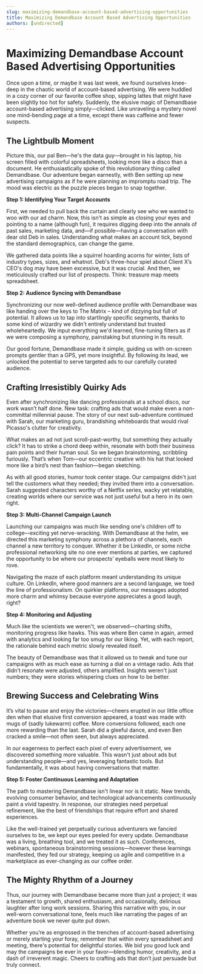 ```yaml
---
slug: maximizing-demandbase-account-based-advertising-opportunities
title: Maximizing Demandbase Account Based Advertising Opportunities
authors: [undirected]
---
```



# Maximizing Demandbase Account Based Advertising Opportunities

Once upon a time, or maybe it was last week, we found ourselves knee-deep in the chaotic world of account-based advertising. We were huddled in a cozy corner of our favorite coffee shop, sipping lattes that might have been slightly too hot for safety. Suddenly, the elusive magic of Demandbase account-based advertising simply—clicked. Like unraveling a mystery novel one mind-bending page at a time, except there was caffeine and fewer suspects.

## The Lightbulb Moment

Picture this, our pal Ben—he's the data guy—brought in his laptop, his screen filled with colorful spreadsheets, looking more like a disco than a document. He enthusiastically spoke of this revolutionary thing called Demandbase. Our adventure began earnestly, with Ben setting up new advertising campaigns as if he were planning an impromptu road trip. The mood was electric as the puzzle pieces began to snap together.

**Step 1: Identifying Your Target Accounts**

First, we needed to pull back the curtain and clearly see who we wanted to woo with our ad charm. Now, this isn't as simple as closing your eyes and pointing to a name (although fun), it requires digging deep into the annals of past sales, marketing data, and—if possible—having a conversation with dear old Deb in sales. Understanding what makes an account tick, beyond the standard demographics, can change the game.

We gathered data points like a squirrel hoarding acorns for winter, lists of industry types, sizes, and whatnot. Deb's three-hour spiel about Client X’s CEO's dog may have been excessive, but it was crucial. And then, we meticulously crafted our list of prospects. Think: treasure map meets spreadsheet.

**Step 2: Audience Syncing with Demandbase**

Synchronizing our now well-defined audience profile with Demandbase was like handing over the keys to The Matrix – kind of dizzying but full of potential. It allows us to tap into startlingly specific segments, thanks to some kind of wizardry we didn't entirely understand but trusted wholeheartedly. We input everything we'd learned, fine-tuning filters as if we were composing a symphony, painstaking but stunning in its result.

Our good fortune, Demandbase made it simple, guiding us with on-screen prompts gentler than a GPS, yet more insightful. By following its lead, we unlocked the potential to serve targeted ads to our carefully curated audience.

## Crafting Irresistibly Quirky Ads

Even after synchronizing like dancing professionals at a school disco, our work wasn’t half done. New task: crafting ads that would make even a non-committal millennial pause. The story of our next sub-adventure continued with Sarah, our marketing guru, brandishing whiteboards that would rival Picasso's clutter for creativity.

What makes an ad not just scroll-past-worthy, but something they actually click? It has to strike a chord deep within, resonate with both their business pain points and their human soul. So we began brainstorming, scribbling furiously. That’s when Tom—our eccentric creative with his hat that looked more like a bird’s nest than fashion—began sketching. 

As with all good stories, humor took center stage. Our campaigns didn't just tell the customers what they needed; they invited them into a conversation. Sarah suggested characters worthy of a Netflix series, wacky yet relatable, creating worlds where our service was not just useful but a hero in its own right.

**Step 3: Multi-Channel Campaign Launch**

Launching our campaigns was much like sending one's children off to college—exciting yet nerve-wracking. With Demandbase at the helm, we directed this marketing symphony across a plethora of channels, each channel a new territory to conquer. Whether it be LinkedIn, or some niche professional networking site no one ever mentions at parties, we captured the opportunity to be where our prospects’ eyeballs were most likely to rove.

Navigating the maze of each platform meant understanding its unique culture. On LinkedIn, where good manners are a second language, we toed the line of professionalism. On quirkier platforms, our messages adopted more charm and whimsy because everyone appreciates a good laugh, right?

**Step 4: Monitoring and Adjusting**

Much like the scientists we weren't, we observed—charting shifts, monitoring progress like hawks. This was where Ben came in again, armed with analytics and looking far too smug for our liking. Yet, with each report, the rationale behind each metric slowly revealed itself.

The beauty of Demandbase was that it allowed us to tweak and tune our campaigns with as much ease as turning a dial on a vintage radio. Ads that didn’t resonate were adjusted, others amplified. Insights weren't just numbers; they were stories whispering clues on how to be better.

## Brewing Success and Celebrating Wins

It’s vital to pause and enjoy the victories—cheers erupted in our little office den when that elusive first conversion appeared, a toast was made with mugs of (sadly lukewarm) coffee. More conversions followed, each one more rewarding than the last. Sarah did a gleeful dance, and even Ben cracked a smile—not often seen, but always appreciated.

In our eagerness to perfect each pixel of every advertisement, we discovered something more valuable. This wasn't just about ads but understanding people—and yes, leveraging fantastic tools. But fundamentally, it was about having conversations that matter.

**Step 5: Foster Continuous Learning and Adaptation**

The path to mastering Demandbase isn't linear nor is it static. New trends, evolving consumer behavior, and technological advancements continuously paint a vivid tapestry. In response, our strategies need perpetual refinement, like the best of friendships that require effort and shared experiences. 

Like the well-trained yet perpetually curious adventurers we fancied ourselves to be, we kept our eyes peeled for every update. Demandbase was a living, breathing tool, and we treated it as such. Conferences, webinars, spontaneous brainstorming sessions—however these learnings manifested, they fed our strategy, keeping us agile and competitive in a marketplace as ever-changing as our coffee order.

## The Mighty Rhythm of a Journey

Thus, our journey with Demandbase became more than just a project; it was a testament to growth, shared enthusiasm, and occasionally, delirious laughter after long work sessions. Sharing this narrative with you, in our well-worn conversational tone, feels much like narrating the pages of an adventure book we never quite put down. 

Whether you’re as engrossed in the trenches of account-based advertising or merely starting your foray, remember that within every spreadsheet and meeting, there's potential for delightful stories. We bid you good luck and may the campaigns be ever in your favor—blending humor, creativity, and a dash of irreverent magic. Cheers to crafting ads that don’t just persuade but truly connect.